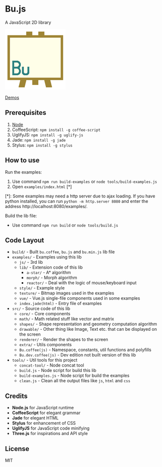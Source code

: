 Bu.js
=====

A JavaScript 2D library

![](logo.png)

[Demos](http://jarvisniu.com/Bu.js/)


## Prerequisites

1. [Node](https://nodejs.org/)
2. CoffeeScript: `npm install -g coffee-script`
3. UglifyJS: `npm install -g uglify-js`
4. Jade: `npm install -g jade`
5. Stylus: `npm install -g stylus`


## How to use

Run the examples:

1. Use command `npm run build-examples` or `node tools/build-examples.js`
2. Open `examples/index.html` [*]

[*]: Some examples may need a http server due to ajax loading.
If you have python installed, you can run `python -m http.server 8080`
and enter the address http://localhost:8080/examples/.

Build the lib file:

- Use command `npm run build` or `node tools/build.js`


## Code Layout

- `build/` - Built `bu.coffee`, `bu.js` and `bu.min.js` lib file
- `examples/` - Examples using this lib
    - `js/` - 3rd lib
    - `lib/` - Extension code of this lib
        - `a-star/` - A* algorithm
        - `morph/` - Morph algorithm
        - `reactor/` - Deal with the logic of mouse/keyboard input
    - `style/` - Example style
    - `texture/` - Bitmap images used in the examples
    - `vue/` - Vue.js single-file components used in some examples
    - `index.jade(html)` - Entry file of examples
- `src/` - Source code of this lib
    - `core/` - Core components
    - `math/` - Math related stuff like vector and matrix
    - `shapes/` - Shape representation and geometry computation algorithm
    - `drawable/` - Other thing like Image, Text etc. that can be displayed on the screen
    - `renderer/` - Render the shapes to the screen
    - `extra/` - Utils components
    - `Bu.coffee(js)` - Namespace, constants, util functions and polyfills
    - `Bu.dev.coffee(js)` - Dev edition not built version of this lib
- `tools/` - Util tools for this project
    - `concat-tool/` - Node concat tool
    - `build.js` - Node script for build this lib
    - `build-examples.js` - Node script for build the examples
    - `clean.js` - Clean all the output files like `js`, `html` and `css`


## Credits

- **Node.js** for JavaScript runtime
- **CoffeeScript** for elegant grammar
- **Jade** for elegant HTML
- **Stylus** for enhancement of CSS
- **UglifyJS** for JavaScript code minifying
- **Three.js** for inspirations and API style


## License

MIT
